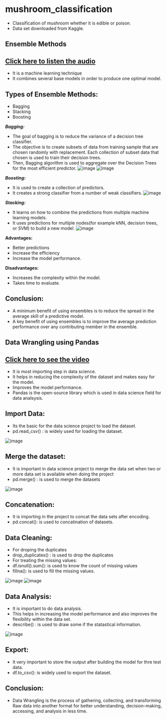 # mushroom_classification
- Classification of mushroom whether it is edible or poison.
- Data set downloaded from Kaggle.

## Ensemble Methods
## [Click here to listen the audio](https://drive.google.com/file/d/1MewRtso4wgmKkDeUFSFrHG18PV7GbvRa/view?usp=sharing)

-  It is a machine learning technique 
-  It combines several base models in order to produce one optimal model.

## Types of Ensemble Methods:
- Bagging
- Stacking
- Boosting

**_Bagging:_**
-  The goal of bagging is to reduce the variance of a decision tree classifier.
-  The objective is to create subsets of data from training sample that are chosen randomly with replacement. Each collection of subset data that chosen is used to train their decision trees.
-  Then, Bagging algorithm is used to aggregate over the Decision Trees for the most efficient predictor.
![image](https://user-images.githubusercontent.com/79050917/143415022-25390d6f-ed39-4bea-92b5-32669602ec4c.png)
![image](https://user-images.githubusercontent.com/79050917/143415812-5db0f5db-f256-4089-9982-7670a0bfd8a6.png)

**_Boosting:_**
- It is used to create a collection of predictors.
- It creates a strong classifier from a number of weak classifiers.
![image](https://user-images.githubusercontent.com/79050917/143416050-1fa60fc2-b1bb-4e8d-aff5-4ec77a6011f3.png)

**_Stacking:_**
- It learns on how to combine the predictions from multiple machine learning models.
- It uses predictions for multiple nodes(for example kNN, decision trees, or SVM) to build a new model.
![image](https://user-images.githubusercontent.com/79050917/143418238-8cf4c56f-d67f-4bd0-bc05-082807d07289.png)

**Advantages:**
- Better predictions
- Increase the efficiency
- Increase the model performance.

**Disadvantages:**
- Increases the complexity within the model.
- Takes time to evaluate.

## Conclusion:
- A minimum benefit of using ensembles is to reduce the spread in the average skill of a predictive model.
- A key benefit of using ensembles is to improve the average prediction performance over any contributing member in the ensemble.

## Data Wrangling using Pandas
## [Click here to see the video]()

- It is most importing step in data science.
- It helps in reducing the complexity of the dataset and makes easy for the model.
- Improves the model performance.
- Pandas is the open-source library which is used in data science field for data analsysis.

## Import Data:
- Its the basic for the data science project to load the dataset.
- pd.read_csv() : is widely used for loading the dataset.

![image](https://user-images.githubusercontent.com/79050917/143427957-804eb315-1e81-4c57-a851-6df70fb8f6ab.png)

## Merge the dataset:
- It is important in data science project to merge the data set when two or more data set is available when doing the project
- pd.merge() : is used to merge the datasets

![image](https://user-images.githubusercontent.com/79050917/143428229-3b07d9aa-6d23-439e-b9e0-a09e2a74fc23.png)

## Concatenation:
- It is importing in the project to concat the data sets after encoding.
- pd.concat(): is used to concatination of datasets.

## Data Cleaning:
- For droping the duplicates
- drop_duplicates() : is used to drop the duplicates
- For treating the missing values:
- df.isnull().sum(): is used to know the count of missing values
- fillna(): is used to fill the missing values.

![image](https://user-images.githubusercontent.com/79050917/143428101-3acb5e5f-4406-4606-af6f-a10aa4fb0677.png)
![image](https://user-images.githubusercontent.com/79050917/143428144-a9f9c4da-4438-404a-91fe-ebd9775ee72b.png)

## Data Analysis:
- It is important to do data analysis.
- This helps in increasing the model performance and also improves the flexibility within the data set.
- describe() : is used to draw some if the statastical information.

![image](https://user-images.githubusercontent.com/79050917/143428013-61967cc9-8236-4aea-9da0-7b0467c39a16.png)

## Export:
- It very important to store the output after building the model for thre test data.
- df.to_csv(): is widely used to export the dataset.

## Conclusion:
- Data Wrangling is the process of gathering, collecting, and transforming Raw data into another format for better understanding, decision-making, accessing, and analysis in less time.
















